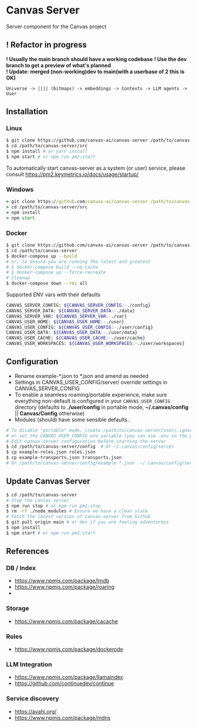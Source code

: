 # Canvas Server

Server component for the Canvas project

## ! Refactor in progress

**! Usually the main branch should have a working codebase**
**! Use the dev branch to get a preview of what's planned**  
**! Update: merged (non-working)dev to main(with a userbase of 2 this is OK)**

`Universe -> |||| (bitmaps) -> embeddings -> Contexts -> LLM agents -> User`

## Installation

### Linux

```bash
$ git clone https://github.com/canvas-ai/canvas-server /path/to/canvas-server
$ cd /path/to/canvas-server/src
$ npm install # or yarn install
$ npm start # or npm run pm2:start
```

To automatically start canvas-server as a system (or user) service, please consult https://pm2.keymetrics.io/docs/usage/startup/

### Windows

```cmd
> git clone https://github.com/canvas-ai/canvas-server /path/to/canvas-server
> cd /path/to/canvas-server/src
> npm install
> npm start
```

### Docker

```bash
$ git clone https://github.com/canvas-ai/canvas-server /path/to/canvas-server
$ cd /path/to/canvas-server
$ docker-compose up --build
# or, to ensure you are running the latest and greatest
# $ docker-compose build --no-cache
# $ docker-compose up --force-recreate
# Cleanup
$ docker-compose down --rmi all

```

Supported ENV vars with their defaults

```bash
CANVAS_SERVER_CONFIG: ${CANVAS_SERVER_CONFIG:-./config}
CANVAS_SERVER_DATA: ${CANVAS_SERVER_DATA:-./data}
CANVAS_SERVER_VAR: ${CANVAS_SERVER_VAR:-./var}
CANVAS_USER_HOME: ${CANVAS_USER_HOME:-./user}
CANVAS_USER_CONFIG: ${CANVAS_USER_CONFIG:-./user/config}
CANVAS_USER_DATA: ${CANVAS_USER_DATA:-./user/data}
CANVAS_USER_CACHE: ${CANVAS_USER_CACHE:-./user/cache}
CANVAS_USER_WORKSPACES: ${CANVAS_USER_WORKSPACES:-./user/workspaces}
```

## Configuration

- Rename example-*.json to *.json and amend as needed
- Settings in CANVAS_USER_CONFIG/server/ override settings in CANVAS_SERVER_CONFIG
- To enable a seamless roaming/portable experience, make sure everything non-default is configured in your `CANVAS_USER_CONFIG` directory (defaults to **./user/config** in portable mode, **~/.canvas/config** || **Canvas/Config** otherwise)
- Modules (should) have some sensible defaults..

```bash
# To disable "portable" mode, create /path/to/canvas-server/user/.ignore
# or set the CANVAS_USER_CONFIG env variable (you can use .env in the projects src directory)
# Edit canvas-server configuration before starting the server
$ cd /path/to/canvas-server/config  # Or ~/.canvas/config/server
$ cp example-roles.json roles.json 
$ cp example-transports.json transports.json
# Or /path/to/canvas-server/config/example-*.json  ~/.canvas/config/server/*.json
```

## Update Canvas Server

```bash
$ cd /path/to/canvas-server
# Stop the canvas server
$ npm run stop # or npm run pm2:stop
$ rm -rf ./node_modules # Ensure we have a clean slate
# Fetch the latest version of canvas-server from Github
$ git pull origin main # or dev if you are feeling adventurous
$ npm install
$ npm start # or npm run pm2:start
```

## References

### DB / Index

- https://www.npmjs.com/package/lmdb
- https://www.npmjs.com/package/roaring
- 

### Storage

- https://www.npmjs.com/package/cacache

### Roles

- https://www.npmjs.com/package/dockerode

### LLM Integration

- https://www.npmjs.com/package/llamaindex
- https://github.com/continuedev/continue

### Service discovery

- https://avahi.org/
- https://www.npmjs.com/package/mdns
